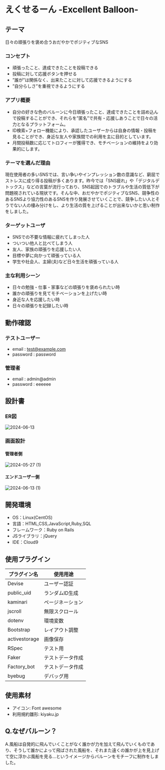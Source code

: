 # えくせるーん -Excellent Balloon-


## テーマ
日々の頑張りを褒め合うおだやかでポジティブなSNS

### コンセプト
- 頑張ったこと、達成できたことを投稿できる
- 投稿に対して応援ボタンを押せる
- ”誰が”は関係なく、出来たことに対して応援できるようにする
- ”自分らしさ”を重視できるようにする

### アプリ概要
- 自分の好きな色のバルーンに今日頑張ったこと、達成できたことを詰め込んで投稿することができ、それらを”匿名”で共有・応援しあうことで日々の活力となるプラットフォーム。
- ID検索+フォロー機能により、承認したユーザーからは自身の情報・投稿を見ることができ、身近な友人や家族間での利用を主に目的としています。
- 月間投稿数に応じてトロフィーが獲得でき、モチベーションの維持をより効果的にします。

### テーマを選んだ理由
現在使用者の多いSNSでは、言い争いやインプレッション数の意識など、窮屈でストレスに成り得る投稿が多くあります。昨今では「SNS疲れ」や「デジタルデトックス」などの言葉が流行っており、SNS起因でのトラブルや生活の質低下が問題視されている現状です。そんな中、おだやかでポジティブなSNS、競争性のあるSNSより協力性のあるSNSを作り発展させていくことで、競争したい人とそうでない人の棲み分けをし、より生活の質を上げることが出来ないかと思い制作をしました。

### ターゲットユーザ
- SNSでの不要な情報に疲れてしまった人
- ついつい他人と比べてしまう人
- 友人、家族の頑張りを応援したい人
- 目標や夢に向かって頑張っている人
- 学生や社会人、主婦(夫)など日々生活を頑張っている人

### 主な利用シーン
- 日々の勉強・仕事・家事などの頑張りを褒められたい時
- 誰かの頑張りを見てモチベーションを上げたい時
- 身近な人を応援したい時
- 日々の頑張りを記録したい時

## 動作確認
### テストユーザー
- email : test@example.com
- password : password

### 管理者
- email : admin@admin
- password : eeeeee

## 設計書
### ER図
![2024-06-13](https://github.com/kai159874/Excelloon/assets/157882052/947c6b41-1bb2-4dce-85b2-88169acf416f)
### 画面設計
#### 管理者側
![2024-05-27 (1)](https://github.com/kai159874/Excelloon/assets/157882052/971ada47-a32a-455b-a18d-56576929410d)
#### エンドユーザー側
![2024-06-13 (1)](https://github.com/kai159874/Excelloon/assets/157882052/0140ec2f-d970-4b77-8019-bb61bdee9e4a)
## 開発環境
- OS：Linux(CentOS)
- 言語：HTML,CSS,JavaScript,Ruby,SQL
- フレームワーク：Ruby on Rails
- JSライブラリ：jQuery
- IDE：Cloud9

## 使用プラグイン
|プラグイン名|使用用途|
|--|--|
|Devise|ユーザー認証|
|public_uid|ランダムID生成|
|kaminari|ページネーション|
|jscroll|無限スクロール|
|dotenv|環境変数|
|Bootstrap|レイアウト調整|
|activestorage|画像保存|
|RSpec|テスト用|
|Faker|テストデータ作成|
|Factory_bot |テストデータ作成|
|byebug|デバッグ用|

## 使用素材
- アイコン: Font awesome
- 利用規約雛形: kiyaku.jp

## Q.なぜバルーン？
A.風船は自発的に飛んでいくことがなく誰かが力を加えて飛んでいくものであり、そうして誰かによって飛ばされた風船を、それまた遠くの誰かが上を見上げて空に浮かぶ風船を見る...というイメージからバルーンをモチーフに制作をしました。
